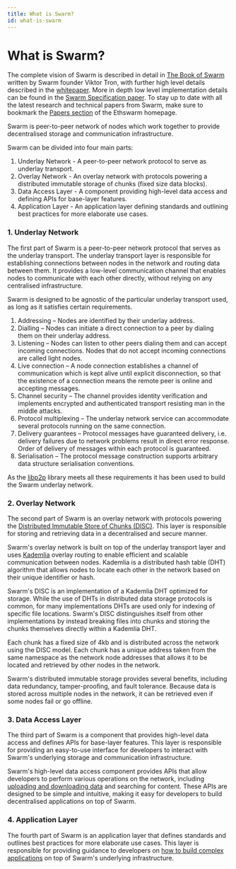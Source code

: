 ```yaml
---
title: What is Swarm?
id: what-is-swarm
---
```


# What is Swarm?

The complete vision of Swarm is described in detail in [The Book of Swarm](https://papers.ethswarm.org/p/book-of-swarm/) written by Swarm founder Viktor Tron, with further high level details described in the [whitepaper](https://papers.ethswarm.org/p/whitepaper/). More in depth low level implementation details can be found in the [Swarm Specification paper](https://papers.ethswarm.org/p/swarm-specification/). To stay up to date with all the latest research and technical papers from Swarm, make sure to bookmark the [Papers section](https://papers.ethswarm.org/) of the Ethswarm homepage.

Swarm is peer-to-peer network of nodes which work together to provide decentralised storage and communication infrastructure.

Swarm can be divided into four main parts:

1. Underlay Network - A peer-to-peer network protocol to serve as underlay transport. 
2. Overlay Network - An overlay network with protocols powering a distributed immutable storage of chunks (fixed size data blocks).
3. Data Access Layer - A component providing high-level data access and defining APIs for base-layer features.
4. Application Layer - An application layer defining standards and outlining best practices for more elaborate use cases.


### 1. Underlay Network

The first part of Swarm is a peer-to-peer network protocol that serves as the underlay transport. The underlay transport layer is responsible for establishing connections between nodes in the network and routing data between them. It provides a low-level communication channel that enables nodes to communicate with each other directly, without relying on any centralised infrastructure.

Swarm is designed to be agnostic of the particular underlay transport used, as long as it satisfies certain requirements.  

1. Addressing – Nodes are identified by their underlay address.
2. Dialling – Nodes can initiate a direct connection to a peer by dialing them on
their underlay address.
3. Listening – Nodes can listen to other peers dialing them and can accept incoming
connections. Nodes that do not accept incoming connections are called light
nodes.
4. Live connection – A node connection establishes a channel of communication which
is kept alive until explicit disconnection, so that the existence of a connection
means the remote peer is online and accepting messages.
5. Channel security – The channel provides identity verification and implements
encrypted and authenticated transport resisting man in the middle attacks.
6. Protocol multiplexing – The underlay network service can accommodate several
protocols running on the same connection. 
7. Delivery guarantees – Protocol messages have guaranteed delivery, i.e. delivery
failures due to network problems result in direct error response. Order of delivery
of messages within each protocol is guaranteed. 
8. Serialisation – The protocol message construction supports arbitrary data structure
serialisation conventions.

As the [libp2p](https://libp2p.io/) library meets all these requirements it has been used to build the Swarm underlay network.


### 2. Overlay Network

The second part of Swarm is an overlay network with protocols powering the [Distributed Immutable Store of Chunks (DISC)](/docs/learn/technology/disc/). This layer is responsible for storing and retrieving data in a decentralised and secure manner.

Swarm's overlay network is built on top of the underlay transport layer and uses [Kademlia](/docs/learn/glossary#kademlia) overlay routing to enable efficient and scalable communication between nodes. Kademlia is a distributed hash table (DHT) algorithm that allows nodes to locate each other in the network based on their unique identifier or hash.

Swarm's DISC is an implementation of a Kademlia DHT optimized for storage. While the use of DHTs in distributed data storage protocols is common, for many implementations DHTs are used only for indexing of specific file locations. Swarm's DISC distinguishes itself from other implementations by instead breaking files into chunks and storing the chunks themselves directly within a Kademlia DHT.

Each chunk has a fixed size of 4kb and is distributed across the network using the DISC model. Each chunk has a unique address taken from the same namespace as the network node addresses that allows it to be located and retrieved by other nodes in the network.

Swarm's distributed immutable storage provides several benefits, including data redundancy, tamper-proofing, and fault tolerance. Because data is stored across multiple nodes in the network, it can be retrieved even if some nodes fail or go offline.

### 3. Data Access Layer

The third part of Swarm is a component that provides high-level data access and defines APIs for base-layer features. This layer is responsible for providing an easy-to-use interface for developers to interact with Swarm's underlying storage and communication infrastructure.

Swarm's high-level data access component provides APIs that allow developers to perform various operations on the network, including [uploading and downloading data](/docs/develop/access-the-swarm/upload-and-download) and searching for content. These APIs are designed to be simple and intuitive, making it easy for developers to build decentralised applications on top of Swarm.

### 4. Application Layer 

The fourth part of Swarm is an application layer that defines standards and outlines best practices for more elaborate use cases. This layer is responsible for providing guidance to developers on [how to build complex applications](/docs/develop/introduction) on top of Swarm's underlying infrastructure. 

